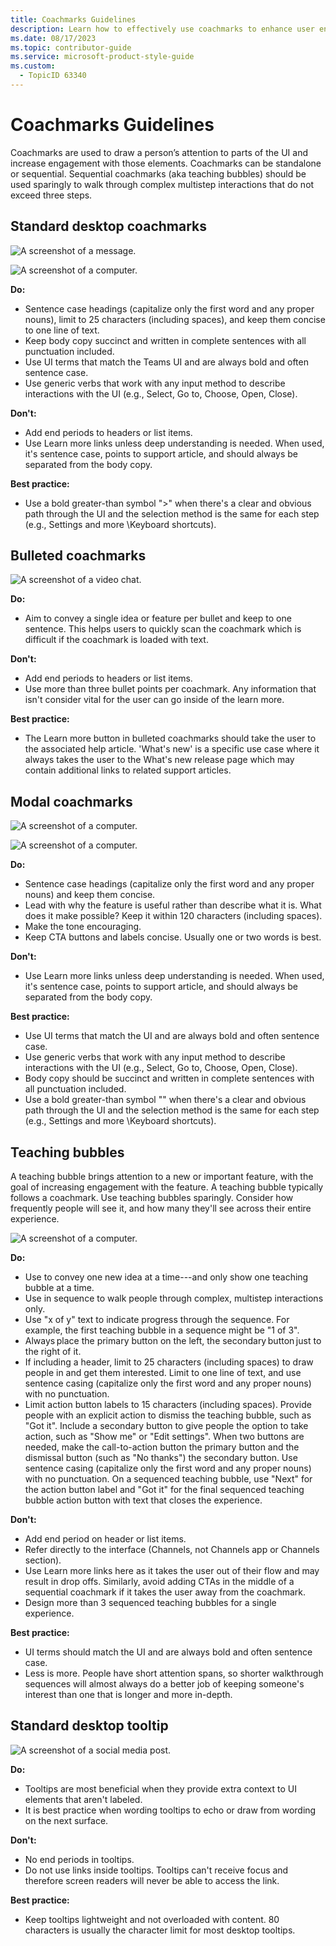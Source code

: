 ```yaml
---
title: Coachmarks Guidelines
description: Learn how to effectively use coachmarks to enhance user engagement with UI elements. Discover best practices for creating standalone and sequential coachmarks, teaching bubbles, and tooltips to guide users through complex interactions.
ms.date: 08/17/2023
ms.topic: contributor-guide
ms.service: microsoft-product-style-guide
ms.custom:
  - TopicID 63340
---
```



# Coachmarks Guidelines

Coachmarks are used to draw a person’s attention to parts of the UI and increase engagement with those elements. Coachmarks can be standalone or sequential. Sequential coachmarks (aka teaching bubbles) should be used sparingly to walk through complex multistep interactions that do not exceed three steps.

## Standard desktop coachmarks

![A screenshot of a message.](/product-style-guide-msft-internal/media/teams/coachmark_1.png)
 

![A screenshot of a computer.](/product-style-guide-msft-internal/media/teams/coachmark_2.png)

**Do:**

-   Sentence case headings (capitalize only the first word and any
    proper nouns), limit to 25 characters (including spaces), and keep
    them concise to one line of text. 
-   Keep body copy succinct and written in complete sentences with all
    punctuation included.
-   Use UI terms that match the Teams UI and are always bold and often
    sentence case.
-   Use generic verbs that work with any input method to describe
    interactions with the UI (e.g., Select, Go to, Choose, Open, Close).

**Don\'t:**

-   Add end periods to headers or list items.
-   Use Learn more links unless deep understanding is needed. When used,
    it's sentence case, points to support article, and should always be
    separated from the body copy.

**Best practice:**

-   Use a bold greater-than symbol "\>" when there's a clear and obvious
    path through the UI and the selection method is the same for each
    step (e.g., Settings and more \Keyboard shortcuts).



## Bulleted coachmarks

![A screenshot of a video chat.](/product-style-guide-msft-internal/media/teams/coachmark_3.png)

**Do:**

-   Aim to convey a single idea or feature per bullet and keep to one
    sentence. This helps users to quickly scan the coachmark which is
    difficult if the coachmark is loaded with text.

**Don\'t:**

-   Add end periods to headers or list items.
-   Use more than three bullet points per coachmark. Any information
    that isn't consider vital for the user can go inside of the learn
    more.

**Best practice:**

-   The Learn more button in bulleted coachmarks should take the user to
    the associated help article. 'What's new' is a specific use case
    where it always takes the user to the What's new release page which
    may contain additional links to related support articles.


## Modal coachmarks

![A screenshot of a computer.](/product-style-guide-msft-internal/media/teams/coachmark_4.png)

![A screenshot of a computer.](/product-style-guide-msft-internal/media/teams/coachmark_5.png)

**Do:**

-   Sentence case headings (capitalize only the first word and any
    proper nouns) and keep them concise. 
-   Lead with why the feature is useful rather than describe what it is.
    What does it make possible? Keep it within 120 characters (including
    spaces). 
-   Make the tone encouraging.
-   Keep CTA buttons and labels concise. Usually one or two words is
    best.

**Don\'t:**

-   Use Learn more links unless deep understanding is needed. When used,
    it's sentence case, points to support article, and should always be
    separated from the body copy.

**Best practice:**

-   Use UI terms that match the UI and are always bold and often
    sentence case.
-   Use generic verbs that work with any input method to describe
    interactions with the UI (e.g., Select, Go to, Choose, Open, Close).
-   Body copy should be succinct and written in complete sentences with
    all punctuation included.
-   Use a bold greater-than symbol "\" when there's a clear and obvious
    path through the UI and the selection method is the same for each
    step (e.g., Settings and more \Keyboard shortcuts).


## Teaching bubbles

A teaching bubble brings attention to a new or important feature, with
the goal of increasing engagement with the feature. A teaching bubble
typically follows a coachmark. Use teaching bubbles sparingly. Consider
how frequently people will see it, and how many they'll see across their
entire experience.

![A screenshot of a computer.](/product-style-guide-msft-internal/media/teams/coachmark_6.png)

**Do:**

-   Use to convey one new idea at a time---and only show one teaching
    bubble at a time. 
-   Use in sequence to walk people through complex, multistep
    interactions only. 
-   Use "x of y" text to indicate progress through the sequence. For
    example, the first teaching bubble in a sequence might be "1 of 3".
-   Always place the primary button on the left, the
    secondary button just to the right of it.
-   If including a header, limit to 25 characters (including spaces) to
    draw people in and get them interested. Limit to one line of text,
    and use sentence casing (capitalize only the first word and any
    proper nouns) with no punctuation.
-   Limit action button labels to 15 characters (including spaces).
    Provide people with an explicit action to dismiss the teaching
    bubble, such as "Got it". Include a secondary button to give people
    the option to take action, such as "Show me" or "Edit settings".
    When two buttons are needed, make the call-to-action button the
    primary button and the dismissal button (such as "No thanks") the
    secondary button. Use sentence casing (capitalize only the first
    word and any proper nouns) with no punctuation. On a sequenced
    teaching bubble, use \"Next\" for the action button label and \"Got
    it\" for the final sequenced teaching bubble action button with text
    that closes the experience.

**Don\'t:**

-   Add end period on header or list items.
-   Refer directly to the interface (Channels, not Channels app or
    Channels section).
-   Use Learn more links here as it takes the user out of their flow and
    may result in drop offs. Similarly, avoid adding CTAs in the middle
    of a sequential coachmark if it takes the user away from the
    coachmark.
-   Design more than 3 sequenced teaching bubbles for a single
    experience.

**Best practice:**

-   UI terms should match the UI and are always bold and often sentence
    case.
-   Less is more. People have short attention spans, so shorter
    walkthrough sequences will almost always do a better job of keeping
    someone's interest than one that is longer and more in-depth. 


## Standard desktop tooltip

![A screenshot of a social media post.](/product-style-guide-msft-internal/media/teams/coachmark_7.png)

**Do:**

-   Tooltips are most beneficial when they provide extra context to UI
    elements that aren't labeled.
-   It is best practice when wording tooltips to echo or draw from
    wording on the next surface.

**Don\'t:**

-   No end periods in tooltips.
-   Do not use links inside tooltips. Tooltips can't receive focus and
    therefore screen readers will never be able to access the link.

**Best practice:**

-   Keep tooltips lightweight and not overloaded with content. 80
    characters is usually the character limit for most desktop tooltips.



